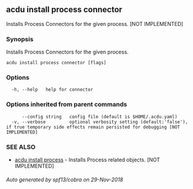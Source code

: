 ## acdu install process connector

Installs Process Connectors for the given process. [NOT IMPLEMENTED]

### Synopsis

Installs Process Connectors for the given process.

```
acdu install process connector [flags]
```

### Options

```
  -h, --help   help for connector
```

### Options inherited from parent commands

```
      --config string   config file (default is $HOME/.acdu.yaml)
  -v, --verbose         optional verbosity setting (default:'false'), if true temporary side effects remain persisted for debugging [NOT IMPLEMENTED]
```

### SEE ALSO

* [acdu install process](acdu_install_process.md)	 - Installs Process related objects. [NOT IMPLEMENTED]

###### Auto generated by spf13/cobra on 29-Nov-2018
